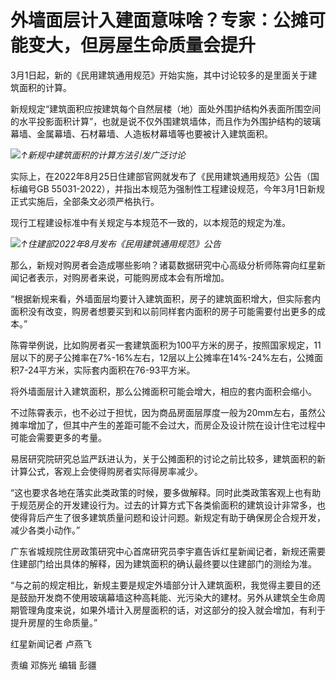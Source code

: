# 外墙面层计入建面意味啥？专家：公摊可能变大，但房屋生命质量会提升

3月1日起，新的《民用建筑通用规范》开始实施，其中讨论较多的是里面关于建筑面积的计算。

新规规定“建筑面积应按建筑每个自然层楼（地）面处外围护结构外表面所围空间的水平投影面积计算”，也就是说不仅外围建筑墙体，而且作为外围护结构的玻璃幕墙、金属幕墙、石材幕墙、人造板材幕墙等也要被计入建筑面积。

![](https://inews.gtimg.com/om_bt/O14aqElZ8mXgp9rrdYR_2oqsVyk0NY1-GuawhcBb09N_cAA/1000)_↑新规中建筑面积的计算方法引发广泛讨论_

实际上，在2022年8月25日住建部官网就发布了《民用建筑通用规范》公告（国标编号GB
55031-2022），并指出本规范为强制性工程建设规范，今年3月1日新规正式实施后，全部条文必须严格执行。

现行工程建设标准中有关规定与本规范不一致的，以本规范的规定为准。

![](https://inews.gtimg.com/om_bt/OzkpstJUkzSnNc42SH6ZtQnbflXG1DhHIFRPmpeF30xoIAA/1000)_↑住建部2022年8月发布《民用建筑通用规范》公告_

那么，新规对购房者会造成哪些影响？诸葛数据研究中心高级分析师陈霄向红星新闻记者表示，对购房者来说，可能购房成本会有所增加。

“根据新规来看，外墙面层均要计入建筑面积，房子的建筑面积增大，但实际套内面积没有改变，购房者想要买到和以前同样套内面积的房子可能需要付出更多的成本。”

陈霄举例说，比如购房者买一套建筑面积为100平方米的房子，按照国家规定，11层以下的房子公摊率在7%-16%左右，12层以上公摊率在14%-24%左右，公摊面积7-24平方米，实际套内面积在76-93平方米。

将外墙面层计入建筑面积，那么公摊面积可能会增大，相应的套内面积会缩小。

不过陈霄表示，也不必过于担忧，因为商品房面层厚度一般为20mm左右，虽然公摊率增加了，但其中产生的差距可能不会过大，而房企及设计院在设计住宅过程中可能会需要更多的考量。

易居研究院研究总监严跃进认为，关于公摊面积的讨论之前比较多，建筑面积的新计算公式，客观上会使得购房者实际得房率减少。

“这也要求各地在落实此类政策的时候，要多做解释。同时此类政策客观上也有助于规范房企的开发建设行为。过去的计算方式下各类偷面积的建筑设计非常多，也使得背后产生了很多建筑质量问题和设计问题。新规定有助于确保房企合规开发，减少各类小动作。”

广东省城规院住房政策研究中心首席研究员李宇嘉告诉红星新闻记者，新规还需要住建部门给出具体的解释，因为建筑面积的确认最终要以住建部门的测绘为准。

“与之前的规定相比，新规主要是规定外墙部分计入建筑面积，我觉得主要目的还是鼓励开发商不使用玻璃幕墙这种高耗能、光污染大的建材。另外从建筑全生命周期管理角度来说，如果外墙计入房屋面积的话，对这部分的投入就会增加，有利于提升房屋的生命质量。”

红星新闻记者 卢燕飞

责编 邓旆光 编辑 彭疆

